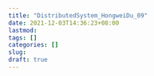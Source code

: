 ```yaml
---
title: "DistributedSystem_HongweiDu_09"
date: 2021-12-03T14:36:23+08:00
lastmod:
tags: []
categories: []
slug:
draft: true
---
```


